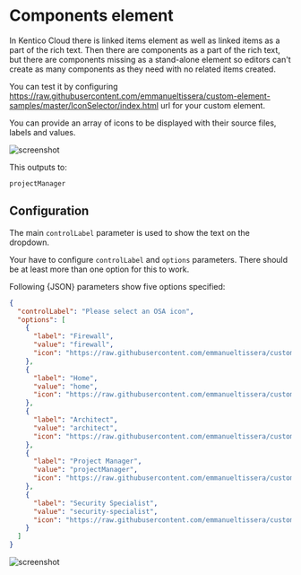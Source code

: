 # Components element

In Kentico Cloud there is linked items element as well as linked items as a part of the rich text. Then there are components as a part of the rich text, but there are components missing as a stand-alone element so editors can't create as many components as they need with no related items created.

You can test it by configuring https://raw.githubusercontent.com/emmanueltissera/custom-element-samples/master/IconSelector/index.html url for your custom element.

You can provide an array of icons to be displayed with their source files, labels and values.

![screenshot](https://lh3.googleusercontent.com/0zFxpQlplzKOVyNDkmRP4vtiQ1fOrlBMJzJToEYK18FpaJ9kCwuFg30CkkbDgRd6TWSlzVZeXfhzh4Fn71mDy1hjmGspP1OWkgLDzHwd9ObcYeWie7hUI2P7uHj5_wSbyYT8gXVyBA=w822-h353-no)

This outputs to:
```text
projectManager
```

## Configuration

The main `controlLabel` parameter is used to show the text on the dropdown.

Your have to configure `controlLabel` and `options` parameters. There should be at least more than one option for this to work.

Following {JSON} parameters show five options specified:

```json
{
  "controlLabel": "Please select an OSA icon",
  "options": [
    {
      "label": "Firewall",
      "value": "firewall",
      "icon": "https://raw.githubusercontent.com/emmanueltissera/custom-element-samples/master/IconSelector/samples/osa_firewall.svg"
    },
    {
      "label": "Home",
      "value": "home",
      "icon": "https://raw.githubusercontent.com/emmanueltissera/custom-element-samples/master/IconSelector/samples/osa_home.svg"
    },
    {
      "label": "Architect",
      "value": "architect",
      "icon": "https://raw.githubusercontent.com/emmanueltissera/custom-element-samples/master/IconSelector/samples/osa_user_green_architect.svg"
    },
    {
      "label": "Project Manager",
      "value": "projectManager",
      "icon": "https://raw.githubusercontent.com/emmanueltissera/custom-element-samples/master/IconSelector/samples/osa_user_green_project_manager.svg"
    },
    {
      "label": "Security Specialist",
      "value": "security-specialist",
      "icon": "https://raw.githubusercontent.com/emmanueltissera/custom-element-samples/master/IconSelector/samples/osa_user_blue_security_specialist.svg"
    }
  ]
}
```

![screenshot](https://lh3.googleusercontent.com/OTGQD65sH1CcsnMai7w1i5_ed-xLP_w1Lq2xY7qJdr8IMtZ31glekMS2FtO1g4PMeQpHA-Kkqhu7frkimoCkZzUPU1McPERLSmVf3qm0MSGh-jsYc8U5cjPHrN4PyptsbbbgsVbl-g=w901-h988-no)